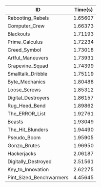 |ID|Time(s)|
|-|-|
|Rebooting_Rebels|1.65607|
|Computer_Crew|1.66373|
|Blackouts|1.71193|
|Prime_Calculus|1.72234|
|Creed_Symbol|1.73018|
|Artful_Maneuvers|1.73931|
|Grapevine_Squad|1.74399|
|Smalltalk_Dribble|1.75119|
|Byte_Mechanics|1.80488|
|Loose_Screws|1.85312|
|Digital_Destroyers|1.86157|
|Rug_Heed_Bend|1.89862|
|The_ERROR_List|1.92761|
|Beasts|1.93049|
|The_Hit_Blunders|1.94490|
|Pseudo_Boom|1.95905|
|Gonzo_Brutes|1.96950|
|Hackerjacks|2.06187|
|Digitally_Destroyed|2.51561|
|Key_to_Innovation|2.62275|
|Pint_Sized_Benchwarmers|4.45645|

